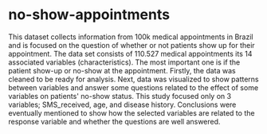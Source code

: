 # no-show-appointments
This dataset collects information from 100k medical appointments in Brazil and is focused on the question of whether or not patients show up for their appointment. The data set consists of 110.527 medical appointments its 14 associated variables (characteristics). The most important one is if the patient show-up or no-show at the appointment.  Firstly, the data was cleaned to be ready for analysis. Next, data was visualized to show patterns between variables and answer some questions related to the effect of some variables on patients' no-show status. This study focused only on 3 variables; SMS_received, age, and disease history. Conclusions were eventually mentioned to show how the selected variables are related to the response variable and whether the questions are well answered.
